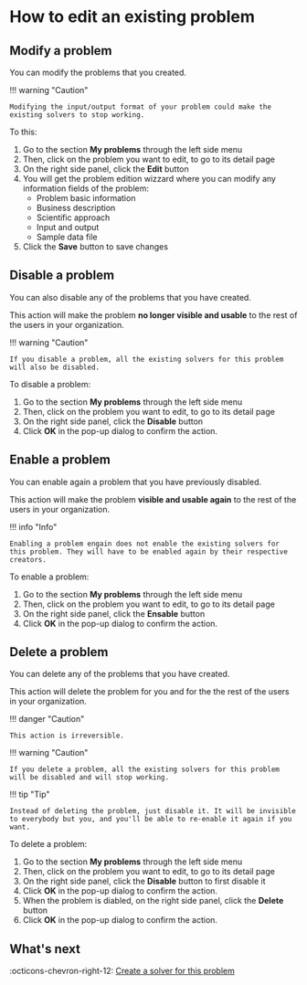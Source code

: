 # How to edit an existing problem

## Modify a problem

You can modify the problems that you created.

!!! warning "Caution"

    Modifying the input/output format of your problem could make the existing solvers to stop working.

To this:

1. Go to the section **My problems** through the left side menu
2. Then, click on the problem you want to edit, to go to its detail page
3. On the right side panel, click the **Edit** button
4. You will get the problem edition wizzard where you can modify any information fields of the problem:
    - Problem basic information
    - Business description
    - Scientific approach
    - Input and output
    - Sample data file
5. Click the **Save** button to save changes


## Disable a problem

You can also disable any of the problems that you have created.

This action will make the problem **no longer visible and usable** to the rest of the users in your organization.

!!! warning "Caution"

    If you disable a problem, all the existing solvers for this problem will also be disabled.

To disable a problem:

1. Go to the section **My problems** through the left side menu
1. Then, click on the problem you want to edit, to go to its detail page
1. On the right side panel, click the **Disable** button
1. Click **OK** in the pop-up dialog to confirm the action.

## Enable a problem

You can enable again a problem that you have previously disabled.

This action will make the problem **visible and usable again** to the rest of the users in your organization.

!!! info "Info"

    Enabling a problem engain does not enable the existing solvers for this problem. They will have to be enabled again by their respective creators.

To enable a problem:

1. Go to the section **My problems** through the left side menu
1. Then, click on the problem you want to edit, to go to its detail page
1. On the right side panel, click the **Ensable** button
1. Click **OK** in the pop-up dialog to confirm the action.

## Delete a problem

You can delete any of the problems that you have created.

This action will delete the problem for you and for the the rest of the users in your organization.

!!! danger "Caution"

    This action is irreversible.

!!! warning "Caution"

    If you delete a problem, all the existing solvers for this problem will be disabled and will stop working.

!!! tip "Tip"

    Instead of deleting the problem, just disable it. It will be invisible to everybody but you, and you'll be able to re-enable it again if you want.


To delete a problem:

1. Go to the section **My problems** through the left side menu
1. Then, click on the problem you want to edit, to go to its detail page
1. On the right side panel, click the **Disable** button to first disable it
1. Click **OK** in the pop-up dialog to confirm the action.
1. When the problem is diabled, on the right side panel, click the **Delete** button
1. Click **OK** in the pop-up dialog to confirm the action.

## What's next

:octicons-chevron-right-12: [Create a solver for this problem](create-solver.md)